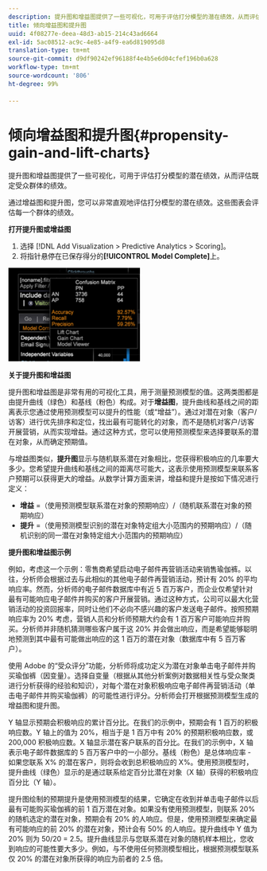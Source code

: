 ```yaml
---
description: 提升图和增益图提供了一些可视化，可用于评估打分模型的潜在绩效，从而评估既定受众群体的绩效。
title: 倾向增益图和提升图
uuid: 4f08277e-deea-48d3-ab15-214c43ad6664
exl-id: 5ac08512-ac9c-4e85-a4f9-ea6d819095d8
translation-type: tm+mt
source-git-commit: d9df90242ef96188f4e4b5e6d04cfef196b0a628
workflow-type: tm+mt
source-wordcount: '806'
ht-degree: 99%

---
```


# 倾向增益图和提升图{#propensity-gain-and-lift-charts}

提升图和增益图提供了一些可视化，可用于评估打分模型的潜在绩效，从而评估既定受众群体的绩效。

通过增益图和提升图，您可以非常直观地评估打分模型的潜在绩效。这些图表会评估每一个群体的绩效。

**打开提升图或增益图**

1. 选择 [!DNL Add Visualization > Predictive Analytics > Scoring]。
1. 将指针悬停在已保存得分的&#x200B;**[!UICONTROL Model Complete]**&#x200B;上。

![](assets/propensity_lift_gain_1.png)

**关于提升图和增益图**

提升图和增益图是非常有用的可视化工具，用于测量预测模型的值。这两类图都是由提升曲线（绿色）和基线（粉色）构成。对于&#x200B;**增益图**，提升曲线和基线之间的距离表示您通过使用预测模型可以提升的性能（或“增益”）。通过对潜在对象（客户/访客）进行优先排序和定位，找出最有可能转化的对象，而不是随机对客户/访客开展营销，从而实现增益。通过这种方式，您可以使用预测模型来选择要联系的潜在对象，从而确定预期值。

与增益图类似，**提升图**&#x200B;显示与随机联系潜在对象相比，您获得积极响应的几率要大多少。您希望提升曲线和基线之间的距离尽可能大，这表示使用预测模型来联系客户预期可以获得更大的增益。从数学计算方面来讲，增益和提升是按如下情况进行定义：

* **增益** =（使用预测模型联系潜在对象的预期响应）/（随机联系潜在对象的预期响应）
* **提升** =（使用预测模型识别的潜在对象特定组大小范围内的预期响应）/（随机识别的同一潜在对象特定组大小范围内的预期响应）

**提升图和增益图示例**

例如，考虑这一个示例：零售商希望启动电子邮件再营销活动来销售瑜伽裤。以往，分析师会根据过去与此相似的其他电子邮件再营销活动，预计有 20% 的平均响应率。然而，分析师的电子邮件数据库中有近 5 百万客户，而企业仅希望针对最有可能响应电子邮件并购买的客户开展营销。通过这种方式，公司可以最大化营销活动的投资回报率，同时让他们不必向不感兴趣的客户发送电子邮件。按照预期响应率为 20% 考虑，营销人员和分析师预期大约会有 1 百万客户可能响应并购买。分析师并非随机猜测哪些客户属于这 20% 并会做出响应，而是希望能够聪明地预测到其中最有可能做出响应的这 1 百万的潜在对象（数据库中有 5 百万客户）。

使用 Adobe 的“受众评分”功能，分析师将成功定义为潜在对象单击电子邮件并购买瑜伽裤（因变量）。选择自变量（根据从其他分析案例对数据相关性与受众聚类进行分析获得的经验和知识），对每个潜在对象积极响应电子邮件再营销活动（单击电子邮件并购买瑜伽裤）的可能性进行评分。分析师会打开根据预测模型生成的增益图和提升图。

Y 轴显示预期会积极响应的累计百分比。在我们的示例中，预期会有 1 百万的积极响应数。Y 轴上的值为 20%，相当于是 1 百万中有 20% 的预期积极响应数，或 200,000 积极响应数。X 轴显示潜在客户联系的百分比。在我们的示例中，X 轴表示电子邮件数据库的 5 百万客户中的一小部分。基线（粉色）是总体响应率 - 如果您联系 X% 的潜在客户，则将会收到总积极响应的 X%。使用预测模型时，提升曲线（绿色）显示的是通过联系给定百分比潜在对象（X 轴）获得的积极响应百分比（Y 轴）。

提升图绘制的预期提升是使用预测模型的结果，它确定在收到并单击电子邮件以后最有可能购买瑜伽裤的前 1 百万潜在对象。如果没有使用预测模型，则联系 20% 的随机选定的潜在对象，预期会有 20% 的人响应。但是，使用预测模型来确定最有可能响应的前 20% 的潜在对象，预计会有 50% 的人响应。提升曲线中 Y 值为 20% 则为 50/20 = 2.5。提升曲线显示与您联系潜在对象的随机样本相比，您收到响应的可能性要大多少。例如，与不使用任何预测模型相比，根据预测模型联系仅 20% 的潜在对象所获得的响应为前者的 2.5 倍。
